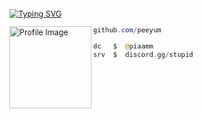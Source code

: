 

[![Typing SVG](https://readme-typing-svg.herokuapp.com?font=Silkscreen&duration=8000&pause=&color=F7F7F7&random=true&width=435&lines=piam.lol+%7C+personal+bio)](https://git.io/typing-svg)

<img align="left" src="https://files.catbox.moe/bnm05t.png" width="147" alt="Profile Image" /> 



```powershell
github.com/peeyum
```
```php
dc   $  @piaamm
srv  $  discord.gg/stupid
```
## 
&zwnj;
